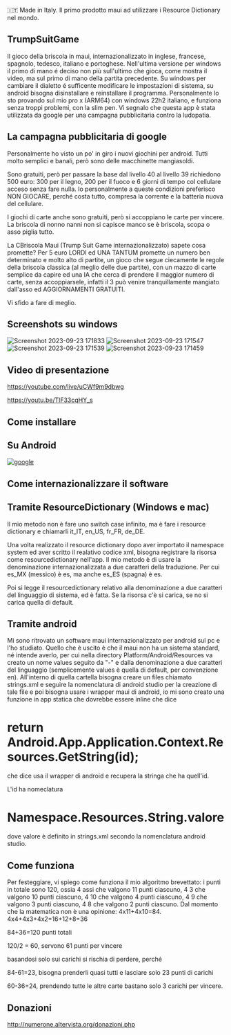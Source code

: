 :it: Made in Italy. Il primo prodotto maui ad utilizzare i Resource Dictionary nel mondo.

## TrumpSuitGame
Il gioco della briscola in maui, internazionalizzato in inglese, francese, spagnolo, tedesco, italiano e portoghese.
Nell'ultima versione per windows il primo di mano é deciso non più sull'ultimo che gioca, come mostra il video, ma sul primo di mano della partita precedente.
Su windows per cambiare il dialetto é sufficente modificare le impostazioni di sistema, su android bisogna disinstallare e reinstallare il programma.
Personalmente lo sto provando sul mio pro x (ARM64) con windows 22h2 italiano, e funziona senza troppi problemi, con la slim pen.
Vi segnalo che questa app è stata utilizzata da google per una campagna pubblicitaria contro la ludopatia.


## La campagna pubblicitaria di google

Personalmente ho visto un po' in giro i nuovi giochini per android. Tutti molto semplici e banali, però sono delle macchinette mangiasoldi.

Sono gratuiti, però per passare la base dal livello 40 al livello 39 richiedono 500 euro: 300 per il legno, 200 per il fuoco e 6 giorni di tempo col cellulare acceso senza fare nulla. Io personalmente a queste condizioni preferisco NON GIOCARE, perché costa tutto, compresa la corrente e la batteria nuova del cellulare.

I giochi di carte anche sono gratuiti, però si accoppiano le carte per vincere. La briscola di nonno nanni non si capisce manco se è briscola, scopa o asso piglia tutto.

La CBriscola Maui (Trump Suit Game internazionalizzato) sapete cosa promette? Per 5 euro LORDI ed UNA TANTUM promette un numero ben determinato e molto alto di partite, un gioco che segue ciecamente le regole della briscola classica (al meglio delle due partite), con un mazzo di carte semplice da capire ed una IA che cerca di prendere il maggior numero di carte, senza accoppiarsele, infatti il 3 può venire tranquillamente mangiato dall'asso ed AGGIORNAMENTI GRATUITI.

Vi sfido a fare di meglio.

## Screenshots su windows

![Screenshot 2023-09-23 171833](https://github.com/numerunix/TrumpSuitGame/assets/49764967/559630eb-abe3-4891-83f0-693bd594b1ab)
![Screenshot 2023-09-23 171547](https://github.com/numerunix/TrumpSuitGame/assets/49764967/22d25a30-13d8-4e27-b355-e0f7f55b4b94)
![Screenshot 2023-09-23 171539](https://github.com/numerunix/TrumpSuitGame/assets/49764967/edb7f890-7ed7-4276-9222-5e930ea57e21)
![Screenshot 2023-09-23 171459](https://github.com/numerunix/TrumpSuitGame/assets/49764967/25f20420-10ac-4359-ab22-c16af3fa7079)


## Video di presentazione

https://youtube.com/live/uCWf9m9dbwg

https://youtu.be/TlF33cqHY_s

## Come installare

## Su Android

[![google](https://play.google.com/intl/it_it/badges/static/images/badges/en_badge_web_generic.png)](https://play.google.com/store/apps/details?id=org.altervista.numerone.trumpsuitgame)


## Come internazionalizzare il software
## Tramite ResourceDictionary (Windows e mac)
Il mio metodo non è fare uno switch case infinito, ma è fare i resource dictionary e chiamarli it_IT, en_US, fr_FR, de_DE.

Una volta realizzato il resource dictionary dopo aver importato il namespace system ed aver scritto il realativo codice xml, bisogna registrare la risorsa come resourcedictionary nell'app. Il mio metodo è di usare la denominazione internazionalizzata a due caratteri della traduzione.
Per cui es_MX (messico) è es, ma anche es_ES (spagna) è es.

Poi si legge il resourcedictionary relativo alla denominazione a due caratteri del linguaggio di sistema, ed è fatta. Se la risorsa c'è si carica, se no si carica quella di default.


## Tramite android
Mi sono ritrovato un software maui internazionalizzato per android sul pc e l'ho studiato. Quello che è uscito è che il maui non ha un sistema standard, né intende averlo, per cui nella directory Platform/Android/Resources va creato un nome values seguito da "-" e dalla denominazione a due caratteri del linguaggio (semplicemente values è quella di default, per convenzione en).
All'interno di quella cartella bisogna creare un files chiamato strings.xml e seguire la nomenclatura di android studio per la creazione di tale file e poi bisogna usare i wrapper maui di android, io mi sono creato una funzione in app statica che dovrebbe essere inline che dice         

# return Android.App.Application.Context.Resources.GetString(id);

che dice usa il wrapper di android e recupera la stringa che ha quell'id.

L'id ha nomeclatura

# Namespace.Resources.String.valore

dove valore è definito in strings.xml secondo la nomenclatura android studio.

## Come funziona
Per festeggiare, vi spiego come funziona il mio algoritmo brevettato:
i punti in totale sono 120, ossia 4 assi che valgono 11 punti ciascuno, 4 3 che valgono 10 punti ciascuno, 4 10 che valgono 4 punti ciascuno, 4 9 che valgono 3 punti ciascuno, 4 8 che valgono 2 punti ciascuno.
Dal momento che la matematica non è una opinione:
4x11+4x10=84.
4x4+4x3+4x2=16+12+8=36

84+36=120 punti totali

120/2 = 60, servono 61 punti per vincere

basandosi solo sui carichi si rischia di perdere, perché

84-61=23, bisogna prenderli quasi tutti e lasciare solo 23 punti di carichi

60-36=24, prendendo tutte le altre carte bastano solo 3 carichi per vincere.

## Donazioni

http://numerone.altervista.org/donazioni.php
